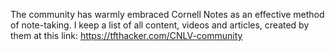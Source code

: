 The community has warmly embraced Cornell Notes as an effective method of note-taking. I keep a list of all content, videos and articles, created by them at this link: https://tfthacker.com/CNLV-community

